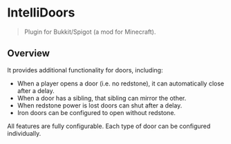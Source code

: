 IntelliDoors
============

> Plugin for Bukkit/Spigot (a mod for Minecraft).

## Overview

It provides additional functionality for doors, including:

  - When a player opens a door (i.e. no redstone), it can automatically close after a delay.
  - When a door has a sibling, that sibling can mirror the other.
  - When redstone power is lost doors can shut after a delay.
  - Iron doors can be configured to open without redstone.                                                        
    
All features are fully configurable. Each type of door can be configured individually.
                                                                                                                 
